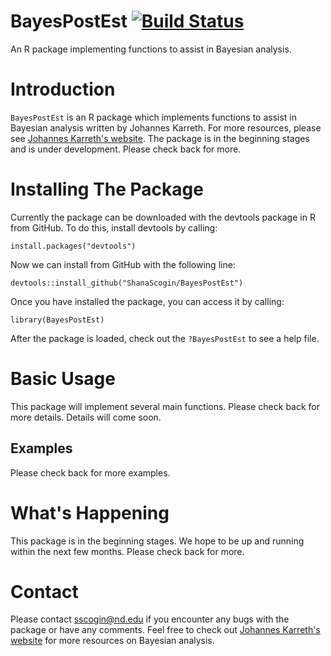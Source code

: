 # BayesPostEst [![Build Status](https://travis-ci.com/ShanaScogin/BayesPostEst.svg?branch=master)](https://travis-ci.com/ShanaScogin/BayesPostEst)
An R package implementing functions to assist in Bayesian analysis.

# Introduction
`BayesPostEst` is an R package which implements functions to assist in Bayesian analysis written by Johannes Karreth. For more resources, please see [Johannes Karreth's website](http://www.jkarreth.net/index.html). The package is in the beginning stages and is under development. Please check back for more.

# Installing The Package
Currently the package can be downloaded with the devtools package in R from GitHub. To do this, install devtools by calling:

```
install.packages("devtools")
```

Now we can install from GitHub with the following line:

```
devtools::install_github("ShanaScogin/BayesPostEst")
```

Once you have installed the package, you can access it by calling:

```
library(BayesPostEst)
```
After the package is loaded, check out the `?BayesPostEst` to see a help file. 

# Basic Usage
This package will implement several main functions. Please check back for more details. Details will come soon. 

## Examples
Please check back for more examples.

# What's Happening
This package is in the beginning stages. We hope to be up and running within the next few months. Please check back for more.

# Contact
Please contact sscogin@nd.edu if you encounter any bugs with the package or have any comments. Feel free to check out [Johannes Karreth's website](http://www.jkarreth.net/index.html) for more resources on Bayesian analysis. 